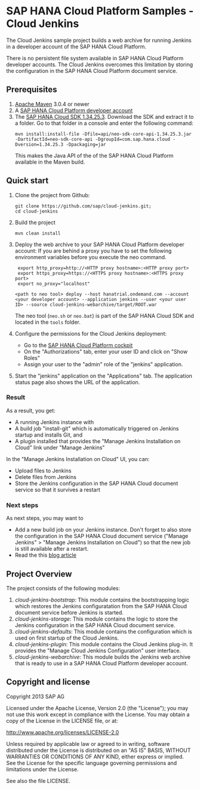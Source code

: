 # SAP HANA Cloud Platform Samples - Cloud Jenkins

The Cloud Jenkins sample project builds a web archive for running Jenkins in a developer account of the SAP HANA Cloud Platform.

There is no persistent file system available in SAP HANA Cloud Platform developer accounts.
The Cloud Jenkins overcomes this limitation by storing the configuration in the SAP HANA Cloud Platform document service.

## Prerequisites

1. [Apache Maven](http://maven.apache.org/) 3.0.4 or newer
2. A [SAP HANA Cloud Platform developer account](https://help.hana.ondemand.com/help/frameset.htm?65d74d39cb3a4bf8910cd36ec54d2b99.html)
3. The [SAP HANA Cloud SDK 1.34.25.3](https://tools.hana.ondemand.com/sdk/neo-sdk-javaweb-1.34.25.3.zip).
   Download the SDK and extract it to a folder.
   Go to that folder in a console and enter the following command:
   ```
   mvn install:install-file -Dfile=api/neo-sdk-core-api-1.34.25.3.jar -DartifactId=neo-sdk-core-api -DgroupId=com.sap.hana.cloud -Dversion=1.34.25.3 -Dpackaging=jar
   ```
   This makes the Java API of the of the SAP HANA Cloud Platform available in the Maven build.


## Quick start

1. Clone the project from Github:

    ```
	git clone https://github.com/sap/cloud-jenkins.git;
	cd cloud-jenkins
	```

2. Build the project

	```
    mvn clean install
    ```

3. Deploy the web archive to your SAP HANA Cloud Platform developer account:
   If you are behind a proxy you have to set the following environment variables before you execute the neo command.
	 
	    export http_proxy=http://<HTTP proxy hostname>:<HTTP proxy port>
	    export https_proxy=https://<HTTPS proxy hostname>:<HTTPS proxy port> 
	    export no_proxy="localhost"  

	  ```
	  <path to neo tool> deploy --host hanatrial.ondemand.com --account <your developer account> --application jenkins --user <your user ID> --source cloud-jenkins-webarchive/target/ROOT.war
	  ```
    The neo tool (`neo.sh` or `neo.bat`) is part of the SAP HANA Cloud SDK and located in the `tools` folder.

4. Configure the permissions for the Cloud Jenkins deployment:
	 - Go to the [SAP HANA Cloud Platform cockpit](https://account.hanatrial.ondemand.com/cockpit/)
	 - On the "Authorizations" tab, enter your user ID and click on "Show Roles"
	 - Assign your user to the "admin" role of the "jenkins" application.

5. Start the "jenkins" application on the "Applications" tab. The application status page also shows the URL of the application.
           
### Result

As a result, you get:

- A running Jenkins instance with
- A build job "install-git" which is automatically triggered on Jenkins startup and installs Git, and
- A plugin installed that provides the "Manage Jenkins Installation on Cloud" link under "Manage Jenkins"

In the "Manage Jenkins Installation on Cloud" UI, you can:

- Upload files to Jenkins
- Delete files from Jenkins
- Store the Jenkins configuration in the SAP HANA Cloud document service so that it survives a restart

### Next steps

As next steps, you may want to
- Add a new build job on your Jenkins instance.
  Don't forget to also store the configuration in the SAP HANA Cloud document service ("Manage Jenkins" > "Manage Jenkins Installation on Cloud") so that the new job is still available after a restart.
- Read the this [blog article](http://scn.sap.com/community/developer-center/cloud-platform/blog/2013/10/11/run-your-own-jenkins-on-sap-hana-cloud-platform)

## Project Overview

The project consists of the following modules:

1. *cloud-jenkins-bootstrap*: This module contains the bootstrapping logic which restores the Jenkins configuratation from the SAP HANA Cloud document service before Jenkins is started.
2. *cloud-jenkins-storage*: This module contains the logic to store the Jenkins configuration in the SAP HANA Cloud document service.
3. *cloud-jenkins-defaults*: This module contains the configuration which is used on first startup of the Cloud Jenkins.
4. *cloud-jenkins-plugin*: This module contains the Cloud Jenkins plug-in. It provides the "Manage Cloud Jenkins Configuration" user interface.
5. *cloud-jenkins-webarchive*: This module builds the Jenkins web archive that is ready to use in a SAP HANA Cloud Platform developer account.

## Copyright and license

Copyright 2013 SAP AG

Licensed under the Apache License, Version 2.0 (the "License");
you may not use this work except in compliance with the License.
You may obtain a copy of the License in the LICENSE file, or at:

   http://www.apache.org/licenses/LICENSE-2.0

Unless required by applicable law or agreed to in writing, software
distributed under the License is distributed on an "AS IS" BASIS,
WITHOUT WARRANTIES OR CONDITIONS OF ANY KIND, either express or implied.
See the License for the specific language governing permissions and
limitations under the License.

See also the file LICENSE.
